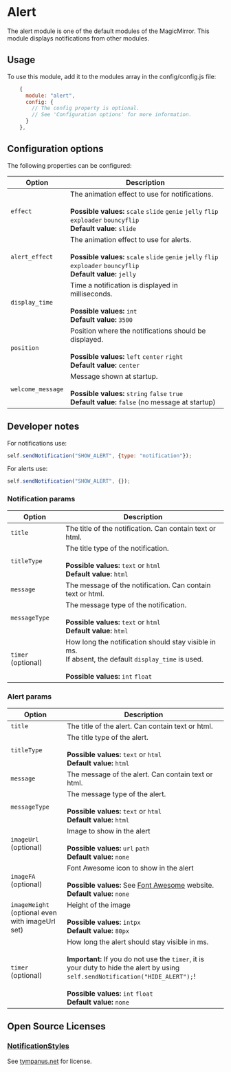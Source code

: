 # Alert

The alert module is one of the default modules of the MagicMirror. This module
displays notifications from other modules.

## Usage

To use this module, add it to the modules array in the config/config.js file:

```js
    {
      module: "alert",
      config: {
        // The config property is optional.
        // See 'Configuration options' for more information.
      }
    },
```

## Configuration options

The following properties can be configured:

| Option            | Description                                                                                                                                                                  |
| ----------------- | ---------------------------------------------------------------------------------------------------------------------------------------------------------------------------- |
| `effect`          | The animation effect to use for notifications. <br><br> **Possible values:** `scale` `slide` `genie` `jelly` `flip` `exploader` `bouncyflip` <br> **Default value:** `slide` |
| `alert_effect`    | The animation effect to use for alerts. <br><br> **Possible values:** `scale` `slide` `genie` `jelly` `flip` `exploader` `bouncyflip` <br> **Default value:** `jelly`        |
| `display_time`    | Time a notification is displayed in milliseconds. <br><br> **Possible values:** `int` <br> **Default value:** `3500`                                                         |
| `position`        | Position where the notifications should be displayed. <br><br> **Possible values:** `left` `center` `right` <br> **Default value:** `center`                                 |
| `welcome_message` | Message shown at startup. <br><br> **Possible values:** `string` `false` `true` <br> **Default value:** `false` (no message at startup)                                             |

## Developer notes

For notifications use:

```js
self.sendNotification("SHOW_ALERT", {type: "notification"});
```

For alerts use:

```js
self.sendNotification("SHOW_ALERT", {});
```

### Notification params

| Option             | Description                                                                                                                                          |
| ------------------ | ---------------------------------------------------------------------------------------------------------------------------------------------------- |
| `title`            | The title of the notification. Can contain text or html.                                                                                             |
| `titleType`        | The title type of the notification. <br><br> **Possible values:** `text` or `html` <br> **Default value:** `html`                                    |
| `message`          | The message of the notification. Can contain text or html.                                                                                           |
| `messageType`      | The message type of the notification. <br><br> **Possible values:** `text` or `html` <br> **Default value:** `html`                                  |
| `timer` (optional) | How long the notification should stay visible in ms. <br> If absent, the default `display_time` is used. <br><br> **Possible values:** `int` `float` |

### Alert params

| Option                                          | Description                                                                                                                                                                                                                                                       |
| ----------------------------------------------- | ----------------------------------------------------------------------------------------------------------------------------------------------------------------------------------------------------------------------------------------------------------------- |
| `title`                                         | The title of the alert. Can contain text or html.                                                                                                                                                                                                                 |
| `titleType`                                     | The title type of the alert. <br><br> **Possible values:** `text` or `html` <br> **Default value:** `html`                                                                                                                                                        |
| `message`                                       | The message of the alert. Can contain text or html.                                                                                                                                                                                                               |
| `messageType`                                   | The message type of the alert. <br><br> **Possible values:** `text` or `html` <br> **Default value:** `html`                                                                                                                                                      |
| `imageUrl` (optional)                           | Image to show in the alert <br><br> **Possible values:** `url` `path` <br> **Default value:** `none`                                                                                                                                                              |
| `imageFA` (optional)                            | Font Awesome icon to show in the alert <br><br> **Possible values:** See [Font Awesome](https://fontawesome.com/v5.15/icons?m=free) website. <br> **Default value:** `none`                                                                                       |
| `imageHeight` (optional even with imageUrl set) | Height of the image <br><br> **Possible values:** `intpx` <br> **Default value:** `80px`                                                                                                                                                                          |
| `timer` (optional)                              | How long the alert should stay visible in ms. <br><br> **Important:** If you do not use the `timer`, it is your duty to hide the alert by using `self.sendNotification("HIDE_ALERT");`! <br><br>**Possible values:** `int` `float` <br> **Default value:** `none` |

## Open Source Licenses

### [NotificationStyles](https://github.com/codrops/NotificationStyles)

See [tympanus.net](https://tympanus.net/codrops/licensing/) for license.
